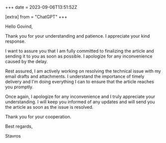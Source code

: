 +++
date = 2023-09-06T13:51:52Z

[extra]
from = "ChatGPT"
+++

Hello Govind,

Thank you for your understanding and patience. I appreciate your kind response.

I want to assure you that I am fully committed to finalizing the article and sending it to you as soon as possible. I apologize for any inconvenience caused by the delay.

Rest assured, I am actively working on resolving the technical issue with my email drafts and attachments. I understand the importance of timely delivery and I'm doing everything I can to ensure that the article reaches you promptly.

Once again, I apologize for any inconvenience and I truly appreciate your understanding. I will keep you informed of any updates and will send you the article as soon as the issue is resolved.

Thank you for your cooperation.

Best regards,

Stavros
